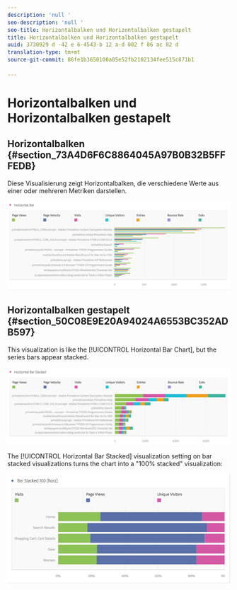 ```yaml
---
description: 'null '
seo-description: 'null '
seo-title: Horizontalbalken und Horizontalbalken gestapelt
title: Horizontalbalken und Horizontalbalken gestapelt
uuid: 3730929 d -42 e 6-4543-b 12 a-d 002 f 86 ac 82 d
translation-type: tm+mt
source-git-commit: 86fe1b3650100a05e52fb2102134fee515c871b1

---
```



# Horizontalbalken und Horizontalbalken gestapelt

## Horizontalbalken {#section_73A4D6F6C8864045A97B0B32B5FFFEDB}

Diese Visualisierung zeigt Horizontalbalken, die verschiedene Werte aus einer oder mehreren Metriken darstellen.

![](assets/horizontal_bar.png)

## Horizontalbalken gestapelt {#section_50C08E9E20A94024A6553BC352ADB597}

This visualization is like the [!UICONTROL Horizontal Bar Chart], but the series bars appear stacked.

![](assets/horizontal-bar-stacked.png)

The [!UICONTROL Horizontal Bar Stacked] visualization setting on bar stacked visualizations turns the chart into a "100% stacked" visualization:

![](assets/horizstacked100.png)

